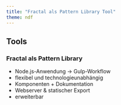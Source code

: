 ```yaml
---
title: "Fractal als Pattern Library Tool"
theme: ndf
---
```

## Tools

### Fractal als Pattern Library

- Node.js-Anwendung → Gulp-Workflow
- flexibel und technologieunabhängig
- Komponenten + Dokumentation
- Webserver & statischer Export
- erweiterbar
